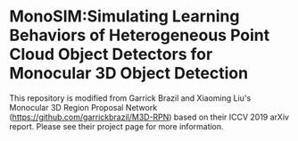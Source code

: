 # MonoSIM:Simulating Learning Behaviors of Heterogeneous Point Cloud Object Detectors for Monocular 3D Object Detection

This repository is modified from Garrick Brazil and Xiaoming Liu's Monocular 3D Region Proposal Network (https://github.com/garrickbrazil/M3D-RPN) based on their ICCV 2019 arXiv report. Please see their project page for more information. 
